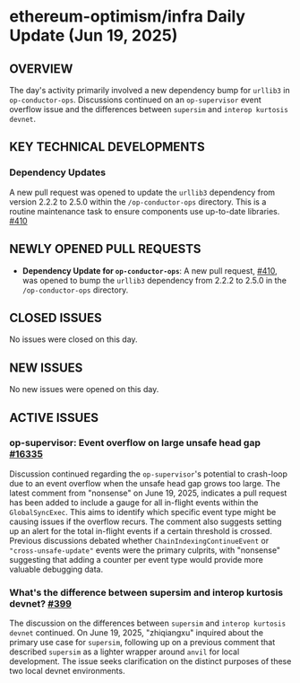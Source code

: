 # ethereum-optimism/infra Daily Update (Jun 19, 2025)
## OVERVIEW 
The day's activity primarily involved a new dependency bump for `urllib3` in `op-conductor-ops`. Discussions continued on an `op-supervisor` event overflow issue and the differences between `supersim` and `interop kurtosis devnet`.

## KEY TECHNICAL DEVELOPMENTS

### Dependency Updates
A new pull request was opened to update the `urllib3` dependency from version 2.2.2 to 2.5.0 within the `/op-conductor-ops` directory. This is a routine maintenance task to ensure components use up-to-date libraries. [#410](https://github.com/ethereum-optimism/infra/pull/410)

## NEWLY OPENED PULL REQUESTS
- **Dependency Update for `op-conductor-ops`**: A new pull request, [#410](https://github.com/ethereum-optimism/infra/pull/410), was opened to bump the `urllib3` dependency from 2.2.2 to 2.5.0 in the `/op-conductor-ops` directory.

## CLOSED ISSUES
No issues were closed on this day.

## NEW ISSUES
No new issues were opened on this day.

## ACTIVE ISSUES

### op-supervisor: Event overflow on large unsafe head gap [#16335](https://github.com/ethereum-optimism/infra/issues/16335)
Discussion continued regarding the `op-supervisor`'s potential to crash-loop due to an event overflow when the unsafe head gap grows too large. The latest comment from "nonsense" on June 19, 2025, indicates a pull request has been added to include a gauge for all in-flight events within the `GlobalSyncExec`. This aims to identify which specific event type might be causing issues if the overflow recurs. The comment also suggests setting up an alert for the total in-flight events if a certain threshold is crossed. Previous discussions debated whether `ChainIndexingContinueEvent` or `"cross-unsafe-update"` events were the primary culprits, with "nonsense" suggesting that adding a counter per event type would provide more valuable debugging data.

### What's the difference between supersim and interop kurtosis devnet? [#399](https://github.com/ethereum-optimism/infra/issues/399)
The discussion on the differences between `supersim` and `interop kurtosis devnet` continued. On June 19, 2025, "zhiqiangxu" inquired about the primary use case for `supersim`, following up on a previous comment that described `supersim` as a lighter wrapper around `anvil` for local development. The issue seeks clarification on the distinct purposes of these two local devnet environments.